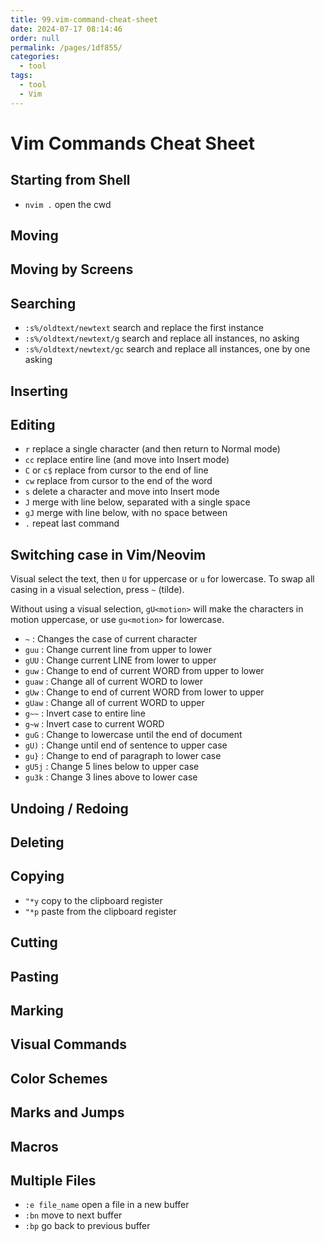 ```yaml
---
title: 99.vim-command-cheat-sheet
date: 2024-07-17 08:14:46
order: null
permalink: /pages/1df855/
categories: 
  - tool
tags: 
  - tool
  - Vim
---
```


# Vim Commands Cheat Sheet

## Starting from Shell

- `nvim .` open the cwd

## Moving

## Moving by Screens

## Searching

- `:s%/oldtext/newtext` search and replace the first instance
- `:s%/oldtext/newtext/g` search and replace all instances, no asking
- `:s%/oldtext/newtext/gc` search and replace all instances, one by one asking

## Inserting

## Editing

- `r` replace a single character (and then return to Normal mode)
- `cc` replace entire line (and move into Insert mode)
- `C` or `c$` replace from cursor to the end of line
- `cw` replace from cursor to the end of the word
- `s` delete a character and move into Insert mode
- `J` merge with line below, separated with a single space
- `gJ` merge with line below, with no space between
- `.` repeat last command

## Switching case in Vim/Neovim

Visual select the text, then `U` for uppercase or `u` for lowercase. To swap all casing in a visual selection, press `~` (tilde).

Without using a visual selection, `gU<motion>` will make the characters in motion uppercase, or use `gu<motion>` for lowercase.

- `~`    : Changes the case of current character
- `guu`  : Change current line from upper to lower
- `gUU`  : Change current LINE from lower to upper
- `guw`  : Change to end of current WORD from upper to lower
- `guaw` : Change all of current WORD to lower
- `gUw`  : Change to end of current WORD from lower to upper
- `gUaw` : Change all of current WORD to upper
- `g~~`  : Invert case to entire line
- `g~w`  : Invert case to current WORD
- `guG`  : Change to lowercase until the end of document
- `gU)`  : Change until end of sentence to upper case
- `gu}`  : Change to end of paragraph to lower case
- `gU5j` : Change 5 lines below to upper case
- `gu3k` : Change 3 lines above to lower case

## Undoing / Redoing

## Deleting

## Copying

- `"*y` copy to the clipboard register
- `"*p` paste from the clipboard register

## Cutting

## Pasting

## Marking

## Visual Commands

## Color Schemes

## Marks and Jumps

## Macros

## Multiple Files

- `:e file_name` open a file in a new buffer
- `:bn` move to next buffer
- `:bp` go back to previous buffer
